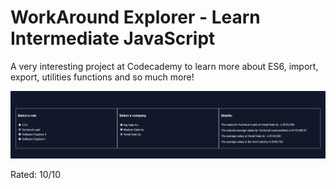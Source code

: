 # WorkAround Explorer - Learn Intermediate JavaScript

A very interesting project at Codecademy to learn more about ES6, import, export, utilities functions and so much more!

![./project.png](./project.PNG)

Rated: 10/10
